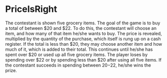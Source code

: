 # PriceIsRight
The contestant is shown five grocery items. The goal of the game is to buy a total of between $20 and $22. To do this, the contestant will choose an item, and how many of that item he/she wants to buy. The price is revealed, multiplied by the quantity of the purchase, which itself is rung up on a cash register. If the total is less than $20, they may choose another item and how much of it, which is added to their total. This continues until he/she has spent over $20 or used up all five grocery items. The player loses by spending over $22 or by spending less than $20 after using all five items. If the contestant succeeds in spending between $20-$22, he/she wins the prize.
